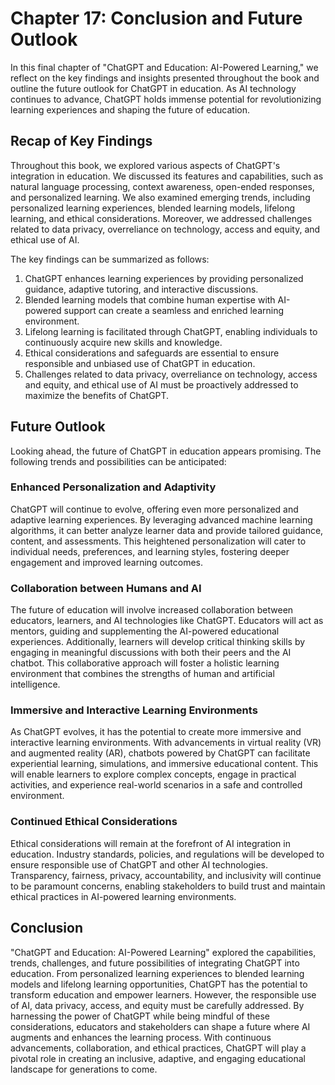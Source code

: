 Chapter 17: Conclusion and Future Outlook
=========================================

In this final chapter of "ChatGPT and Education: AI-Powered Learning," we reflect on the key findings and insights presented throughout the book and outline the future outlook for ChatGPT in education. As AI technology continues to advance, ChatGPT holds immense potential for revolutionizing learning experiences and shaping the future of education.

Recap of Key Findings
---------------------

Throughout this book, we explored various aspects of ChatGPT's integration in education. We discussed its features and capabilities, such as natural language processing, context awareness, open-ended responses, and personalized learning. We also examined emerging trends, including personalized learning experiences, blended learning models, lifelong learning, and ethical considerations. Moreover, we addressed challenges related to data privacy, overreliance on technology, access and equity, and ethical use of AI.

The key findings can be summarized as follows:

1. ChatGPT enhances learning experiences by providing personalized guidance, adaptive tutoring, and interactive discussions.
2. Blended learning models that combine human expertise with AI-powered support can create a seamless and enriched learning environment.
3. Lifelong learning is facilitated through ChatGPT, enabling individuals to continuously acquire new skills and knowledge.
4. Ethical considerations and safeguards are essential to ensure responsible and unbiased use of ChatGPT in education.
5. Challenges related to data privacy, overreliance on technology, access and equity, and ethical use of AI must be proactively addressed to maximize the benefits of ChatGPT.

Future Outlook
--------------

Looking ahead, the future of ChatGPT in education appears promising. The following trends and possibilities can be anticipated:

### Enhanced Personalization and Adaptivity

ChatGPT will continue to evolve, offering even more personalized and adaptive learning experiences. By leveraging advanced machine learning algorithms, it can better analyze learner data and provide tailored guidance, content, and assessments. This heightened personalization will cater to individual needs, preferences, and learning styles, fostering deeper engagement and improved learning outcomes.

### Collaboration between Humans and AI

The future of education will involve increased collaboration between educators, learners, and AI technologies like ChatGPT. Educators will act as mentors, guiding and supplementing the AI-powered educational experiences. Additionally, learners will develop critical thinking skills by engaging in meaningful discussions with both their peers and the AI chatbot. This collaborative approach will foster a holistic learning environment that combines the strengths of human and artificial intelligence.

### Immersive and Interactive Learning Environments

As ChatGPT evolves, it has the potential to create more immersive and interactive learning environments. With advancements in virtual reality (VR) and augmented reality (AR), chatbots powered by ChatGPT can facilitate experiential learning, simulations, and immersive educational content. This will enable learners to explore complex concepts, engage in practical activities, and experience real-world scenarios in a safe and controlled environment.

### Continued Ethical Considerations

Ethical considerations will remain at the forefront of AI integration in education. Industry standards, policies, and regulations will be developed to ensure responsible use of ChatGPT and other AI technologies. Transparency, fairness, privacy, accountability, and inclusivity will continue to be paramount concerns, enabling stakeholders to build trust and maintain ethical practices in AI-powered learning environments.

Conclusion
----------

"ChatGPT and Education: AI-Powered Learning" explored the capabilities, trends, challenges, and future possibilities of integrating ChatGPT into education. From personalized learning experiences to blended learning models and lifelong learning opportunities, ChatGPT has the potential to transform education and empower learners. However, the responsible use of AI, data privacy, access, and equity must be carefully addressed. By harnessing the power of ChatGPT while being mindful of these considerations, educators and stakeholders can shape a future where AI augments and enhances the learning process. With continuous advancements, collaboration, and ethical practices, ChatGPT will play a pivotal role in creating an inclusive, adaptive, and engaging educational landscape for generations to come.
